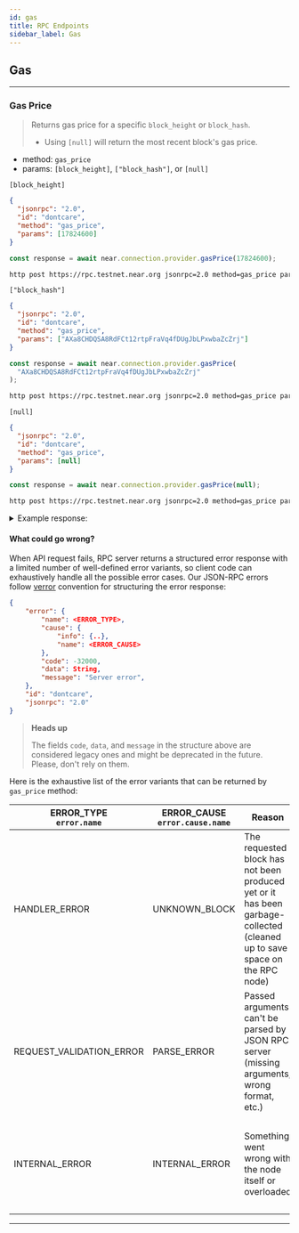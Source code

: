 ```yaml
---
id: gas
title: RPC Endpoints
sidebar_label: Gas
---
```


## Gas

---

### Gas Price

> Returns gas price for a specific `block_height` or `block_hash`.
>
> - Using `[null]` will return the most recent block's gas price.

- method: `gas_price`
- params: `[block_height]`, `["block_hash"]`, or `[null]`

`[block_height]`

<!--DOCUSAURUS_CODE_TABS-->

<!--JSON-->

```json
{
  "jsonrpc": "2.0",
  "id": "dontcare",
  "method": "gas_price",
  "params": [17824600]
}
```

<!--JavaScript-->

```js
const response = await near.connection.provider.gasPrice(17824600);
```

<!--HTTPie-->

```bash
http post https://rpc.testnet.near.org jsonrpc=2.0 method=gas_price params:='[17824600]' id=dontcare
```

<!--END_DOCUSAURUS_CODE_TABS-->

`["block_hash"]`

<!--DOCUSAURUS_CODE_TABS-->

<!--JSON-->

```json
{
  "jsonrpc": "2.0",
  "id": "dontcare",
  "method": "gas_price",
  "params": ["AXa8CHDQSA8RdFCt12rtpFraVq4fDUgJbLPxwbaZcZrj"]
}
```

<!--JavaScript-->

```js
const response = await near.connection.provider.gasPrice(
  "AXa8CHDQSA8RdFCt12rtpFraVq4fDUgJbLPxwbaZcZrj"
);
```

<!--HTTPie-->

```bash
http post https://rpc.testnet.near.org jsonrpc=2.0 method=gas_price params:='["AXa8CHDQSA8RdFCt12rtpFraVq4fDUgJbLPxwbaZcZrj"]' id=dontcare
```

<!--END_DOCUSAURUS_CODE_TABS-->

`[null]`

<!--DOCUSAURUS_CODE_TABS-->

<!--JSON-->

```json
{
  "jsonrpc": "2.0",
  "id": "dontcare",
  "method": "gas_price",
  "params": [null]
}
```

<!--JavaScript-->

```js
const response = await near.connection.provider.gasPrice(null);
```

<!--HTTPie-->

```bash
http post https://rpc.testnet.near.org jsonrpc=2.0 method=gas_price params:='[null]' id=dontcare
```

<!--END_DOCUSAURUS_CODE_TABS-->

<details>
<summary>Example response: </summary>
<p>

```json
{
  "jsonrpc": "2.0",
  "result": {
    "gas_price": "100000000"
  },
  "id": "dontcare"
}
```

</p>
</details>

#### What could go wrong?

When API request fails, RPC server returns a structured error response with a limited number of well-defined error variants, so client code can exhaustively handle all the possible error cases. Our JSON-RPC errors follow [verror](https://github.com/joyent/node-verror) convention for structuring the error response:


```json
{
    "error": {
        "name": <ERROR_TYPE>,
        "cause": {
            "info": {..},
            "name": <ERROR_CAUSE>
        },
        "code": -32000,
        "data": String,
        "message": "Server error",
    },
    "id": "dontcare",
    "jsonrpc": "2.0"
}
```

> **Heads up**
>
> The fields `code`, `data`, and `message` in the structure above are considered legacy ones and might be deprecated in the future. Please, don't rely on them.

Here is the exhaustive list of the error variants that can be returned by `gas_price` method:

<table>
  <thead>
    <tr>
      <th>
        ERROR_TYPE<br />
        <code>error.name</code>
      </th>
      <th>ERROR_CAUSE<br /><code>error.cause.name</code></th>
      <th>Reason</th>
      <th>Solution</th>
    </tr>
  </thead>
  <tbody>
    <tr>
      <td>HANDLER_ERROR</td>
      <td>UNKNOWN_BLOCK</td>
      <td>The requested block has not been produced yet or it has been garbage-collected (cleaned up to save space on the RPC node)</td>
      <td>
        <ul>
          <li>Check that the requested block is legit</li>
          <li>If the block had been produced more than 5 epochs ago, try to send your request to an archival node</li>
        </ul>
      </td>
    </tr>
    <tr>
      <td>REQUEST_VALIDATION_ERROR</td>
      <td>PARSE_ERROR</td>
      <td>Passed arguments can't be parsed by JSON RPC server (missing arguments, wrong format, etc.)</td>
      <td>
        <ul>
          <li>Check the arguments passed and pass the correct ones</li>
          <li>Check <code>error.cause.info</code> for more details</li>
        </ul>
      </td>
    </tr>
    <tr>
      <td>INTERNAL_ERROR</td>
      <td>INTERNAL_ERROR</td>
      <td>Something went wrong with the node itself or overloaded</td>
      <td>
        <ul>
          <li>Try again later</li>
          <li>Send a request to a different node</li>
          <li>Check <code>error.cause.info</code> for more details</li>
        </ul>
      </td>
    </tr>
  </tbody>
</table>

---
